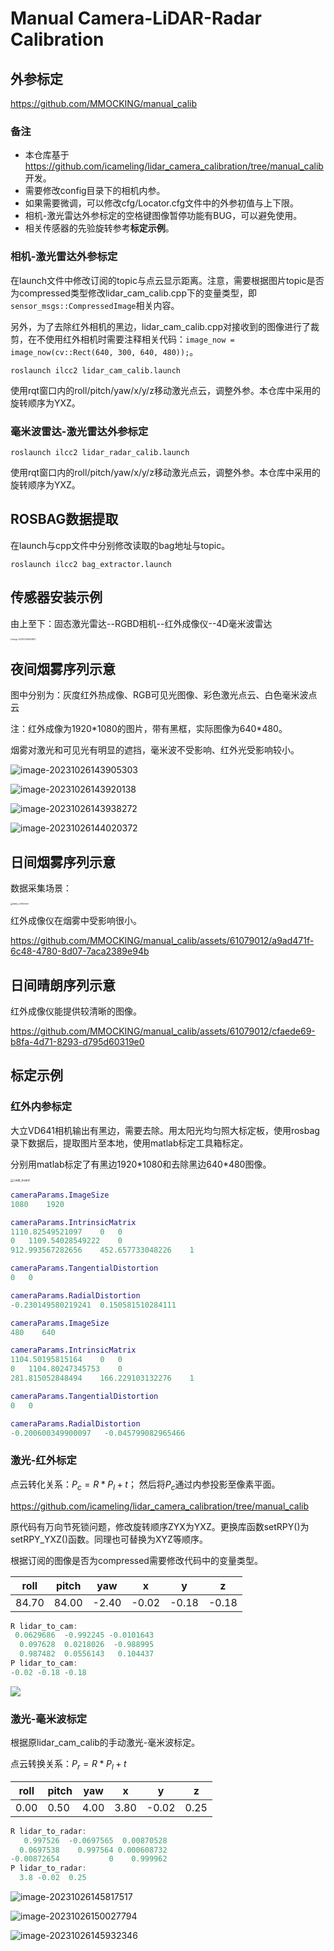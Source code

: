 # Manual Camera-LiDAR-Radar Calibration

## 外参标定

https://github.com/MMOCKING/manual_calib

### 备注

- 本仓库基于 https://github.com/icameling/lidar_camera_calibration/tree/manual_calib 开发。
- 需要修改config目录下的相机内参。
- 如果需要微调，可以修改cfg/Locator.cfg文件中的外参初值与上下限。
- 相机-激光雷达外参标定的空格键图像暂停功能有BUG，可以避免使用。
- 相关传感器的先验旋转参考**标定示例**。

### 相机-激光雷达外参标定

在launch文件中修改订阅的topic与点云显示距离。注意，需要根据图片topic是否为compressed类型修改lidar_cam_calib.cpp下的变量类型，即`sensor_msgs::CompressedImage`相关内容。

另外，为了去除红外相机的黑边，lidar_cam_calib.cpp对接收到的图像进行了裁剪，在不使用红外相机时需要注释相关代码：`image_now = image_now(cv::Rect(640, 300, 640, 480));`。

```shell
roslaunch ilcc2 lidar_cam_calib.launch
```

使用rqt窗口内的roll/pitch/yaw/x/y/z移动激光点云，调整外参。本仓库中采用的旋转顺序为YXZ。

### 毫米波雷达-激光雷达外参标定

```shell
roslaunch ilcc2 lidar_radar_calib.launch
```

使用rqt窗口内的roll/pitch/yaw/x/y/z移动激光点云，调整外参。本仓库中采用的旋转顺序为YXZ。

## ROSBAG数据提取

在launch与cpp文件中分别修改读取的bag地址与topic。

```
roslaunch ilcc2 bag_extractor.launch
```

## 传感器安装示例

由上至下：固态激光雷达--RGBD相机--红外成像仪--4D毫米波雷达

<img src="pic/image-20231024104639827.png" alt="image-20231024104639827" style="zoom: 20%;" />

## 夜间烟雾序列示意

图中分别为：灰度红外热成像、RGB可见光图像、彩色激光点云、白色毫米波点云

注：红外成像为1920\*1080的图片，带有黑框，实际图像为640\*480。

烟雾对激光和可见光有明显的遮挡，毫米波不受影响、红外光受影响较小。

![image-20231026143905303](pic/image-20231026143905303.png)

![image-20231026143920138](pic/image-20231026143920138.png)

![image-20231026143938272](pic/image-20231026143938272.png)

![image-20231026144020372](pic/image-20231026144020372.png)

## 日间烟雾序列示意

数据采集场景：

<img src="pic/data_collection.JPG" alt="data_collection" style="zoom: 25%;" />

红外成像仪在烟雾中受影响很小。

https://github.com/MMOCKING/manual_calib/assets/61079012/a9ad471f-6c48-4780-8d07-7aca2389e94b

## 日间晴朗序列示意

红外成像仪能提供较清晰的图像。

https://github.com/MMOCKING/manual_calib/assets/61079012/cfaede69-b8fa-4d71-8293-d795d60319e0

## 标定示例

### 红外内参标定

大立VD641相机输出有黑边，需要去除。用太阳光均匀照大标定板，使用rosbag录下数据后，提取图片至本地，使用matlab标定工具箱标定。

分别用matlab标定了有黑边1920\*1080和去除黑边640\*480图像。

<img src="pic/calib_board.png" alt="calib_board" style="zoom:33%;" />

```matlab
cameraParams.ImageSize
1080    1920

cameraParams.IntrinsicMatrix
1110.82549521097	0	0
0	1109.54028549222	0
912.993567282656	452.657733048226	1

cameraParams.TangentialDistortion
0	0

cameraParams.RadialDistortion
-0.230149580219241	0.150581510284111
```

```matlab
cameraParams.ImageSize
480    640

cameraParams.IntrinsicMatrix
1104.50195815164	0	0
0	1104.80247345753	0
281.815052848494	166.229103132276	1

cameraParams.TangentialDistortion
0	0

cameraParams.RadialDistortion
-0.200600349900097   -0.045799082965466
```

### 激光-红外标定

点云转化关系：$P_c = R * P_l + t$；
然后将$P_c$通过内参投影至像素平面。

https://github.com/icameling/lidar_camera_calibration/tree/manual_calib

原代码有万向节死锁问题，修改旋转顺序ZYX为YXZ。更换库函数setRPY()为setRPY_YXZ()函数。同理也可替换为XYZ等顺序。

根据订阅的图像是否为compressed需要修改代码中的变量类型。

| roll  | pitch | yaw   | x     | y     | z     |
| ----- | ----- | ----- | ----- | ----- | ----- |
| 84.70 | 84.00 | -2.40 | -0.02 | -0.18 | -0.18 |

```cpp
R lidar_to_cam:
 0.0629686  -0.992245 -0.0101643
  0.097628  0.0218026  -0.988995
  0.987482  0.0556143   0.104437
P lidar_to_cam:
-0.02 -0.18 -0.18
```

![](pic/calib_thermal.png)

### 激光-毫米波标定

根据原lidar_cam_calib的手动激光-毫米波标定。

点云转换关系：$P_r = R * P_l + t$

| roll | pitch | yaw  | x    | y     | z    |
| ---- | ----- | ---- | ---- | ----- | ---- |
| 0.00 | 0.50  | 4.00 | 3.80 | -0.02 | 0.25 |

```cpp
R lidar_to_radar:
   0.997526  -0.0697565  0.00870528
  0.0697538    0.997564 0.000608732
-0.00872654           0    0.999962
P lidar_to_radar:
  3.8 -0.02  0.25
```

![image-20231026145817517](pic/image-20231026145817517.png)

![image-20231026150027794](pic/image-20231026150027794.png)

![image-20231026145932346](pic/image-20231026145932346.png)
